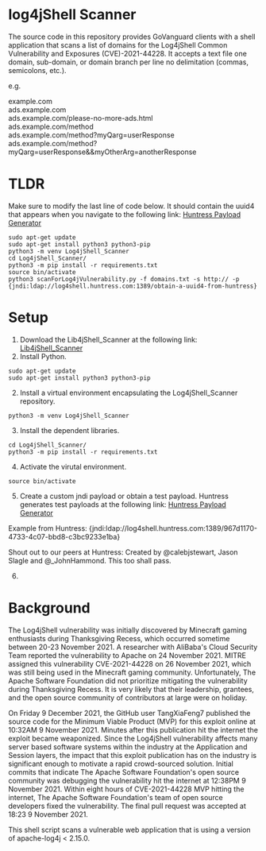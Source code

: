 # log4jShell Scanner

The source code in this repository provides GoVanguard clients with a shell application that scans a list of domains for the Log4jShell Common Vulnerability and Exposures (CVE)-2021-44228. It accepts a text file one domain, sub-domain, or domain branch per line no delimitation (commas, semicolons, etc.).

e.g.

example.com  
ads.example.com  
ads.example.com/please-no-more-ads.html  
ads.example.com/method  
ads.example.com/method?myQarg=userResponse  
ads.example.com/method?myQarg=userResponse&&myOtherArg=anotherResponse  

# TLDR

Make sure to modify the last line of code below. It should contain the uuid4 that appears when you navigate to the following link: [Huntress Payload Generator](https://log4shell.huntress.com/)
```shell
sudo apt-get update
sudo apt-get install python3 python3-pip
python3 -m venv Log4jShell_Scanner 
cd Log4jShell_Scanner/
python3 -m pip install -r requirements.txt
source bin/activate
python3 scanForLog4jVulnerability.py -f domains.txt -s http:// -p {jndi:ldap://log4shell.huntress.com:1389/obtain-a-uuid4-from-huntress}
```

# Setup

1. Download the Lib4jShell_Scanner at the following link: [Lib4jShell_Scanner](https://github.com/GoVanguard/Log4jShell_Scanner)
1. Install Python.
```shell
sudo apt-get update
sudo apt-get install python3 python3-pip
```
2. Install a virtual environment encapsulating the Log4jShell_Scanner repository.
```shell
python3 -m venv Log4jShell_Scanner 
```
3. Install the dependent libraries.
```shell
cd Log4jShell_Scanner/
python3 -m pip install -r requirements.txt
```
4. Activate the virutal environment.
```shell
source bin/activate
```
5. Create a custom jndi payload or obtain a test payload. Huntress generates test payloads at the following link: [Huntress Payload Generator](https://log4shell.huntress.com/)  

Example from Huntress: {jndi:ldap://log4shell.huntress.com:1389/967d1170-4733-4c07-bbd8-c3bc9233e1ba}  

Shout out to our peers at Huntress: Created by @calebjstewart, Jason Slagle and @_JohnHammond.
This too shall pass.

6. 


# Background

The Log4jShell vulnerability was initially discovered by Minecraft gaming enthusiasts during Thanksgiving Recess, which occurred sometime between 20-23 November 2021. A researcher with AliBaba's Cloud Security Team reported the vulnerability to Apache on 24 November 2021. MITRE assigned this vulnerability CVE-2021-44228 on 26 November 2021, which was still being used in the Minecraft gaming community. Unfortunately, The Apache Software Foundation did not prioritize mitigating the vulnerability during Thanksgiving Recess. It is very likely that their leadership, grantees, and the open source community of contributors at large were on holiday.

On Friday 9 December 2021, the GitHub user TangXiaFeng7 published the source code for the Minimum Viable Product (MVP) for this exploit online at 10:32AM 9 November 2021. Minutes after this publication hit the internet the exploit became weaponized. Since the Log4jShell vulnerability affects many server based software systems within the industry at the Application and Session layers, the impact that this exploit publication has on the industry is significant enough to motivate a rapid crowd-sourced solution. Initial commits that indicate The Apache Software Foundation's open source community was debugging the vulnerability hit the internet at 12:38PM 9 November 2021. Within eight hours of CVE-2021-44228 MVP hitting the internet, The Apache Software Foundation's team of open source developers fixed the vulnerability. The final pull request was accepted at 18:23 9 November 2021.

This shell script scans a vulnerable web application that is using a version of apache-log4j < 2.15.0.
